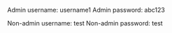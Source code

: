 Admin username: username1
Admin password: abc123

Non-admin username: test
Non-admin password: test
